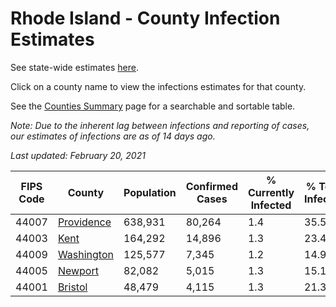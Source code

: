 # Rhode Island - County Infection Estimates

See state-wide estimates [here](/infections/us-ri).

Click on a county name to view the infections estimates for that county.

See the [Counties Summary](/infections/summary-counties) page for a searchable and sortable table.

*Note: Due to the inherent lag between infections and reporting of cases, our estimates of infections are as of 14 days ago.*

*Last updated: February 20, 2021*

|   FIPS Code |                   County |   Population |   Confirmed Cases |   % Currently Infected |   % Total Infected |
|-------------|--------------------------|--------------|-------------------|------------------------|--------------------|
|       44007 | [Providence](providence) |      638,931 |            80,264 |                    1.4 |               35.5 |
|       44003 |             [Kent](kent) |      164,292 |            14,896 |                    1.3 |               23.4 |
|       44009 | [Washington](washington) |      125,577 |             7,345 |                    1.2 |               14.9 |
|       44005 |       [Newport](newport) |       82,082 |             5,015 |                    1.3 |               15.1 |
|       44001 |       [Bristol](bristol) |       48,479 |             4,115 |                    1.3 |               21.3 |